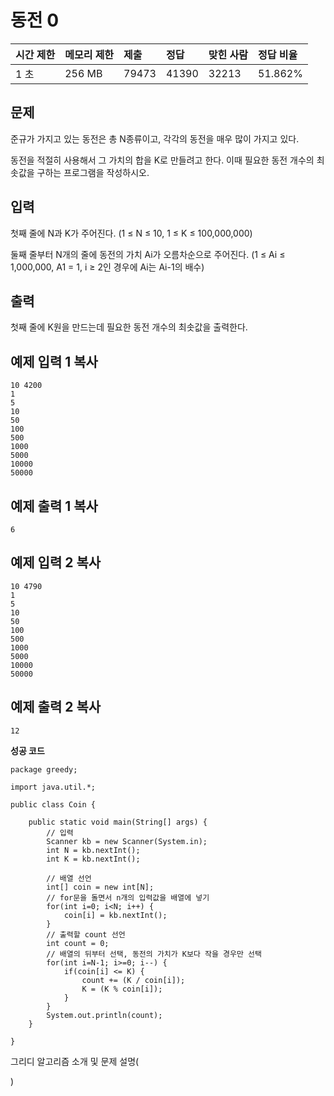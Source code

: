 # 동전 0

| 시간 제한 | 메모리 제한 | 제출  | 정답  | 맞힌 사람 | 정답 비율 |
| :-------- | :---------- | :---- | :---- | :-------- | :-------- |
| 1 초      | 256 MB      | 79473 | 41390 | 32213     | 51.862%   |



## 문제

준규가 가지고 있는 동전은 총 N종류이고, 각각의 동전을 매우 많이 가지고 있다.

동전을 적절히 사용해서 그 가치의 합을 K로 만들려고 한다. 이때 필요한 동전 개수의 최솟값을 구하는 프로그램을 작성하시오.



## 입력

첫째 줄에 N과 K가 주어진다. (1 ≤ N ≤ 10, 1 ≤ K ≤ 100,000,000)

둘째 줄부터 N개의 줄에 동전의 가치 Ai가 오름차순으로 주어진다. (1 ≤ Ai ≤ 1,000,000, A1 = 1, i ≥ 2인 경우에 Ai는 Ai-1의 배수)



## 출력

첫째 줄에 K원을 만드는데 필요한 동전 개수의 최솟값을 출력한다.



## 예제 입력 1 복사

```
10 4200
1
5
10
50
100
500
1000
5000
10000
50000
```

## 예제 출력 1 복사

```
6
```



## 예제 입력 2 복사

```
10 4790
1
5
10
50
100
500
1000
5000
10000
50000
```

## 예제 출력 2 복사

```
12
```



**성공 코드**

```
package greedy;

import java.util.*;

public class Coin {

	public static void main(String[] args) {
		// 입력
		Scanner kb = new Scanner(System.in);
		int N = kb.nextInt();
		int K = kb.nextInt();
		
		// 배열 선언
		int[] coin = new int[N];
		// for문을 돌면서 n개의 입력값을 배열에 넣기
		for(int i=0; i<N; i++) {
			coin[i] = kb.nextInt();
		}
		// 출력할 count 선언
		int count = 0;
		// 배열의 뒤부터 선택, 동전의 가치가 K보다 작을 경우만 선택
		for(int i=N-1; i>=0; i--) {
			if(coin[i] <= K) {
				count += (K / coin[i]);
				K = (K % coin[i]);
			}
		}
		System.out.println(count);
	}

}

```



그리디 알고리즘 소개 및 문제 설명(

[Notion]: https://lealea.tistory.com/entry/%EB%B0%B1%EC%A4%80-11047%EB%B2%88-%EB%8F%99%EC%A0%84-0?category=1014118

)
